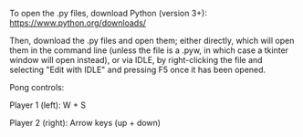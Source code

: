 To open the .py files, download Python (version 3+):
https://www.python.org/downloads/

Then, download the .py files and open them; either directly, which will open them in the command line
(unless the file is a .pyw, in which case a tkinter window will open instead),
or via IDLE, by right-clicking the file and selecting "Edit with IDLE" and pressing F5 once it has been opened.


Pong controls:

Player 1 (left):  W + S

Player 2 (right): Arrow keys (up + down)
 

